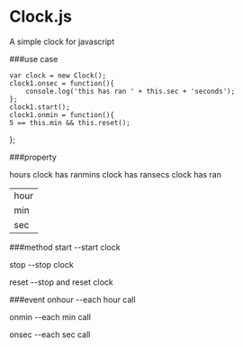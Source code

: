 Clock.js
========

A simple clock for javascript

###use case

    var clock = new Clock();
    clock1.onsec = function(){
        console.log('this has ran ' + this.sec + 'seconds');
    };
    clock1.start();
    clock1.onmin = function(){
    5 == this.min && this.reset();
};
  

###property
<table>

<tr><td>hour</td>hours clock has ran</tr>
<tr><td>min</td>mins clock has ran</tr>
<tr><td>sec</td>secs clock has ran</tr>

</table>
###method
start --start clock

stop --stop clock

reset --stop and reset clock 

###event
onhour --each hour call

onmin --each min call

onsec --each sec call
